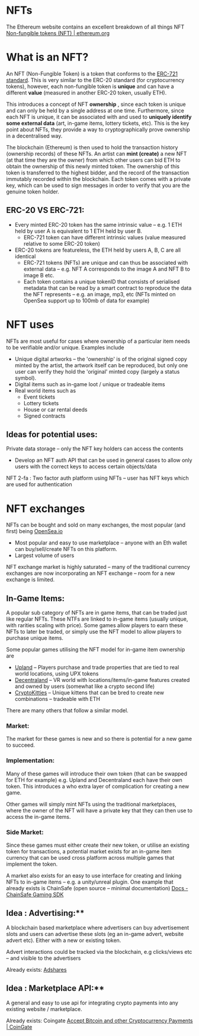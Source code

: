 # NFTs

The Ethereum website contains an excellent breakdown of all things NFT [Non-fungible tokens (NFT) | ethereum.org](https://ethereum.org/en/nft/)

# What is an NFT?

An NFT (Non-Fungible Token) is a token that conforms to the [ERC-721 standard](https://ethereum.org/en/developers/docs/standards/tokens/erc-721/). This is very similar to the ERC-20 standard (for cryptocurrency tokens), however, each non-fungible token is **unique** and can have a different **value** (measured in another ERC-20 token, usually ETH).

This introduces a concept of NFT **ownership** , since each token is unique and can only be held by a single address at one time. Furthermore, since each NFT is unique, it can be associated with and used to **uniquely identify some external data** (art, in-game items, lottery tickets, etc). This is the key point about NFTs, they provide a way to cryptographically prove ownership in a decentralised way.

The blockchain (Ethereum) is then used to hold the transaction history (ownership records) of these NFTs. An artist can **mint (create)** a new NFT (at that time they are the owner) from which other users can bid ETH to obtain the ownership of this newly minted token. The ownership of this token is transferred to the highest bidder, and the record of the transaction immutably recorded within the blockchain. Each token comes with a private key, which can be used to sign messages in order to verify that you are the genuine token holder.

## ERC-20 VS ERC-721:

- Every minted ERC-20 token has the same intrinsic value – e.g. 1 ETH held by user A is equivalent to 1 ETH held by user B.
  - ERC-721 token can have different intrinsic values (value measured relative to some ERC-20 token)
- ERC-20 tokens are featureless, the ETH held by users A, B, C are all identical
  - ERC-721 tokens (NFTs) are unique and can thus be associated with external data – e.g. NFT A corresponds to the image A and NFT B to image B etc.
  - Each token contains a unique tokenID that consists of serialised metadata that can be read by a smart contract to reproduce the data the NFT represents – e.g. an image, mp3, etc (NFTs minted on OpenSea support up to 100mb of data for example)

# NFT uses

NFTs are most useful for cases where ownership of a particular item needs to be verifiable and/or unique. Examples include

- Unique digital artworks – the &#39;ownership&#39; is of the original signed copy minted by the artist, the artwork itself can be reproduced, but only one user can verify they hold the &#39;original&#39; minted copy (largely a status symbol).
- Digital items such as in-game loot / unique or tradeable items
- Real world items such as
  - Event tickets
  - Lottery tickets
  - House or car rental deeds
  - Signed contracts

## Ideas for potential uses:

Private data storage – only the NFT key holders can access the contents

- Develop an NFT auth API that can be used in general cases to allow only users with the correct keys to access certain objects/data

NFT 2-fa : Two factor auth platform using NFTs – user has NFT keys which are used for authentication

# NFT exchanges

NFTs can be bought and sold on many exchanges, the most popular (and first) being [OpenSea.io](https://opensea.io/)

- Most popular and easy to use marketplace – anyone with an Eth wallet can buy/sell/create NFTs on this platform.
- Largest volume of users

NFT exchange market is highly saturated – many of the traditional currency exchanges are now incorporating an NFT exchange – room for a new exchange is limited.

## In-Game Items:

A popular sub category of NFTs are in game items, that can be traded just like regular NFTs. These NTFs are linked to in-game items (usually unique, with rarities scaling with price). Some games allow players to earn these NFTs to later be traded, or simply use the NFT model to allow players to purchase unique items.

Some popular games utilising the NFT model for in-game item ownership are

- [Upland](https://www.upland.me/) – Players purchase and trade properties that are tied to real world locations, using UPX tokens
- [Decentraland](https://docs.decentraland.org/) – VR world with locations/items/in-game features created and owned by users (somewhat like a crypto second life)
- [CryptoKitties](https://www.cryptokitties.co/) – Unique kittens that can be bred to create new combinations – tradeable with ETH

There are many others that follow a similar model.

### Market:

The market for these games is new and so there is potential for a new game to succeed.

### Implementation:

Many of these games will introduce their own token (that can be swapped for ETH for example) e.g. Upland and Decentraland each have their own token. This introduces a who extra layer of complication for creating a new game.

Other games will simply mint NFTs using the traditional marketplaces, where the owner of the NFT will have a private key that they can then use to access the in-game items.

### Side Market:

Since these games must either create their new token, or utilise an existing token for transactions, a potential market exists for an in-game item currency that can be used cross platform across multiple games that implement the token.

A market also exists for an easy to use interface for creating and linking NFTs to in-game items – e.g. a unity/unreal plugin. One example that already exists is ChainSafe (open source – minimal documentation) [Docs - ChainSafe Gaming SDK](https://chainsafe.github.io/game-docs/)

## Idea : Advertising:**

A blockchain based marketplace where advertisers can buy advertisement slots and users can advertise these slots (eg an in-game advert, website advert etc). Either with a new or existing token.

Advert interactions could be tracked via the blockchain, e.g clicks/views etc – and visible to the advertisers

Already exists: [Adshares](https://adshares.net/)

## Idea : Marketplace API:**

A general and easy to use api for integrating crypto payments into any existing website / marketplace.

Already exists: Coingate [Accept Bitcoin and other Cryptocurrency Payments | CoinGate](https://coingate.com/accept)
